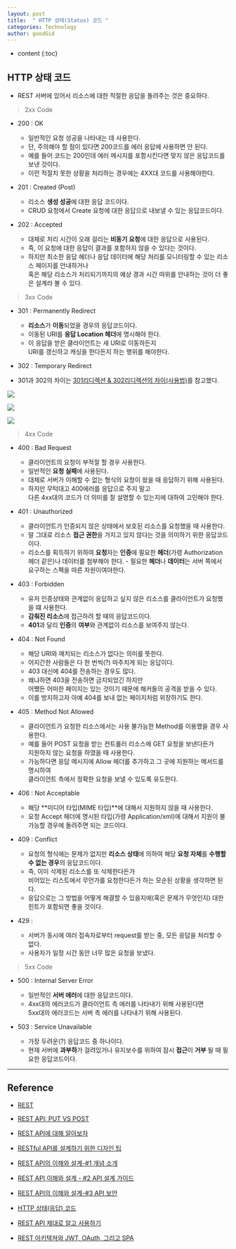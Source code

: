 ```yaml
---
layout: post
title:  " HTTP 상태(Status) 코드 "
categories: Technology
author: goodGid
---
```

* content
{:toc}

## HTTP 상태 코드

* REST 서버에 있어서 리소스에 대한 적절한 응답을 돌려주는 것은 중요하다.

> 2xx Code 

* 200 : OK
    - 일반적인 요청 성공을 나타내는 데 사용한다. 
    - 단, 주의해야 할 점이 있다면 200코드를 에러 응답에 사용하면 안 된다.
    - 예를 들어 코드는 200인데 에러 메시지를 포함시킨다면 맞지 않은 응답코드를 보낸 것이다.
    - 이런 적절치 못한 상황을 처리하는 경우에는 4XX대 코드를 사용해야한다.

* 201 : Created (Post)
    - 리소스 **생성 성공**에 대한 응답 코드이다.
    - CRUD 요청에서 Create 요청에 대한 응답으로 내보낼 수 있는 응답코드이다. 

* 202 : Accepted
    - 대체로 처리 시간이 오래 걸리는 **비동기 요청**에 대한 응답으로 사용된다. 
    - 즉, 이 요청에 대한 응답이 결과를 포함하지 않을 수 있다는 것이다. 
    - 하지만 최소한 응답 헤더나 응답 데이터에 해당 처리를 모니터링할 수 있는 리소스 페이지를 안내하거나 <br> 혹은 해당 리소스가 처리되기까지의 예상 경과 시간 따위를 안내하는 것이 더 좋은 설계라 볼 수 있다.













> 3xx Code

* 301 : Permanently Redirect
    - **리소스**가 **이동**되었을 경우의 응답코드이다. 
    - 이동된 URI를 **응답 Location 헤더**에 명시해야 한다. 
    - 이 응답을 받은 클라이언트는 새 URI로 이동하든지 <br>  URI를 갱신하고 캐싱을 한다든지 하는 행위를 해야한다.

* 302 : Temporary Redirect

* 301과 302의 차이는 [301리디렉션 & 302리디렉션의 차이(사용법)](http://www.aun-korea.com/301%EB%A6%AC%EB%94%94%EB%A0%89%EC%85%98-302%EB%A6%AC%EB%94%94%EB%A0%89%EC%85%98%EC%9D%98-%EC%B0%A8%EC%9D%B4%EC%82%AC%EC%9A%A9%EB%B2%95/)를 참고했다.

![](/assets/img/posts/rest_api_3.png)

![](/assets/img/posts/rest_api_4.png)

![](/assets/img/posts/rest_api_5.png)



> 4xx Code

* 400 : Bad Request
    - 클라이언트의 요청이 부적절 할 경우 사용한다.
    - 일반적인 **요청 실패**에 사용된다. 
    - 대체로 서버가 이해할 수 없는 형식의 요청이 왔을 때 응답하기 위해 사용된다. 
    - 하지만 무턱대고 400에러를 응답으로 주지 말고 <br> 다른 4xx대의 코드가 더 의미를 잘 설명할 수 있는지에 대하여 고민해야 한다.

* 401 : Unauthorized
    - 클라이언트가 인증되지 않은 상태에서 보호된 리소스를 요청했을 때 사용한다.
    - 말 그대로 리소스 **접근 권한**을 가지고 있지 않다는 것을 의미하기 위한 응답코드이다. 
    - 리소스를 획득하기 위하여 **요청**자는 **인증**에 필요한 **헤더**(가령 Authorization 헤더 같은)나 데이터를 첨부해야 한다. - 필요한 **헤더**나 **데이터**는 서버 쪽에서 요구하는 스펙을 따른 자원이여야한다.

* 403 : Forbidden
    - 유저 인증상태와 관계없이 응답하고 싶지 않은 리소스를 클라이언트가 요청했을 떄 사용한다.
    - **감춰진 리소스**에 접근하려 할 때의 응답코드이다. 
    - **401**과 달리 **인증**의 **여부**와 관계없이 리소스를 보여주지 않는다. 

* 404 : Not Found
    - 해당 URI와 매치되는 리소스가 없다는 의미를 뜻한다. 
    - 어지간한 사람들은 다 한 번씩(?) 마주치게 되는 응답이다.
    - 403 대신에 404를 전송하는 경우도 많다. 
    - 왜냐하면 403을 전송하면 금지되었긴 하지만 <br> 어쨌든 어떠한 페이지는 있는 것이기 때문에 해커들의 공격을 받을 수 있다. 
    - 이를 방지하고자 아예 404를 보내 없는 페이지처럼 위장하기도 한다.

* 405 : Method Not Allowed
    - 클라이언트가 요청한 리소스에서는 사용 불가능한 Method를 이용했을 경우 사용한다.
    - 예를 들어 POST 요청을 받는 컨트롤러 리소스에 GET 요청을 보낸다든가 <br> 지원하지 않는 요청을 하였을 때 사용한다. 
    - 가능하다면 응답 메시지에 Allow 헤더를 추가하고 그 곳에 지원하는 메서드를 명시하여 <br> 클라이언트 측에서 정확한 요청을 보낼 수 있도록 유도한다.

* 406 : Not Acceptable
    - 해당 **미디어 타입(MIME 타입)**에 대해서 지원하지 않을 때 사용한다. 
    - 요청 Accept 헤더에 명시된 타입(가령 Application/xml)에 대해서 지원이 불가능할 경우에 돌려주면 되는 코드이다.

* 409 : Conflict
    - 요청의 형식에는 문제가 없지만 **리소스 상태**에 의하여 해당 **요청 자체**를 **수행할 수 없는 경우**의 응답코드이다. 
    - 즉, 이미 삭제된 리소스를 또 삭제한다든가 <br> 비어있는 리스트에서 무언가를 요청한다든가 하는 모순된 상황을 생각하면 된다.
    - 응답으로는 그 방법을 어떻게 해결할 수 있을지에(혹은 문제가 무엇인지) 대한 힌트가 포함되면 좋을 것이다.

* 429 :
    - 서버가 동시에 여러 접속자로부터 request를 받는 중, 모든 응답을 처리할 수 없다.
    - 사용자가 일정 시간 동안 너무 많은 요청을 보냈다.


> 5xx Code

* 500 : Internal Server Error
    - 일반적인 **서버 에러**에 대한 응답코드이다. 
    - 4xx대의 에러코드가 클라이언트 측 에러를 나타내기 위해 사용된다면 <br>  5xx대의 에러코드는 서버 측 에러를 나타내기 위해 사용된다.

* 503 : Service Unavailable
    - 가장 두려운(?) 응답코드 중 하나이다.
    - 현재 서버에 **과부하**가 걸려있거나 유지보수를 위하여 잠시 **접근**이 **거부** 될 때 필요한 응답코드이다.


---

## Reference

* [REST](https://ko.wikipedia.org/wiki/REST)

* [REST API: PUT VS POST](http://1ambda.github.io/javascripts/rest-api-put-vs-post/)

* [REST API에 대해 알아보자](http://real-dongsoo7.tistory.com/50?category=716261)

* [RESTful API를 설계하기 위한 디자인 팁](https://spoqa.github.io/2013/06/11/more-restful-interface.html)

* [REST API의 이해와 설계-#1 개념 소개](http://bcho.tistory.com/953)

* [REST API 이해와 설계 - #2 API 설계 가이드](http://bcho.tistory.com/954)

* [REST API의 이해와 설계-#3 API 보안](http://bcho.tistory.com/955)

* [HTTP 상태(응답) 코드](https://www.zerocho.com/category/NodeJS/post/579b4ead062e76a002648af7)

* [REST API 제대로 알고 사용하기](https://meetup.toast.com/posts/92)

* [REST 아키텍쳐와 JWT, OAuth, 그리고 SPA](https://okky.kr/article/409195?note=1285605)